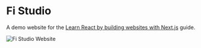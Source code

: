 # Fi Studio

A demo website for the [Learn React by building websites with Next.js](https://reacttricks.com/learn-react-by-building-websites-with-next) guide.

![Fi Studio Website](https://reacttricks.com/static/images/fistudio.jpg)
